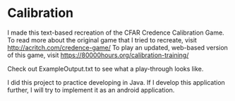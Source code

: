 # Calibration

I made this text-based recreation of the CFAR Credence Calibration Game. 
To read more about the original game that I tried to recreate, visit http://acritch.com/credence-game/ 
To play an updated, web-based version of this game, visit https://80000hours.org/calibration-training/

Check out ExampleOutput.txt to see what a play-through looks like.

I did this project to practice developing in Java. If I develop this application further, I will try to implement it as an android application.
